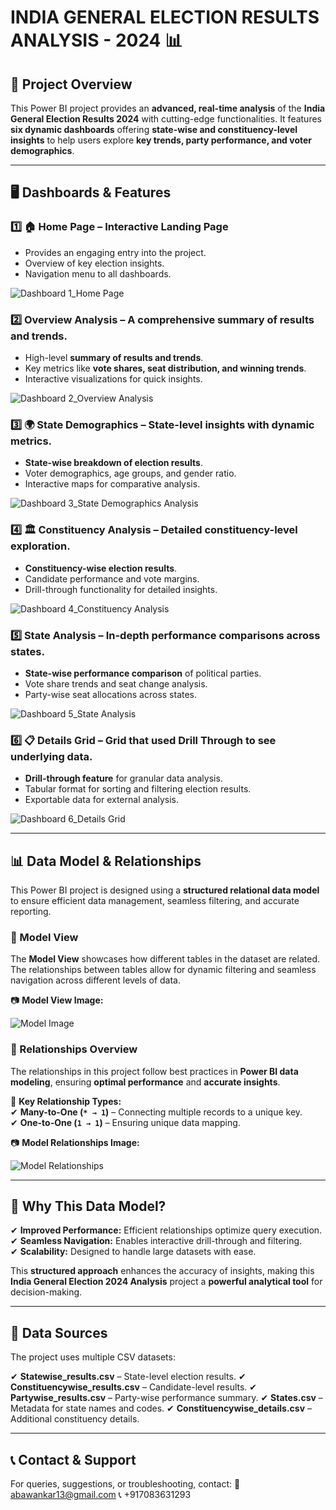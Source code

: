 # INDIA GENERAL ELECTION RESULTS ANALYSIS - 2024 📊  

## **🚀 Project Overview**  
This Power BI project provides an **advanced, real-time analysis** of the **India General Election Results 2024** with cutting-edge functionalities. It features **six dynamic dashboards** offering **state-wise and constituency-level insights** to help users explore **key trends, party performance, and voter demographics**.  

---

## **🖥️ Dashboards & Features**  

### **1️⃣ 🏠 Home Page – Interactive Landing Page**  
   - Provides an engaging entry into the project.  
   - Overview of key election insights.  
   - Navigation menu to all dashboards.
     
![Dashboard 1_Home Page](https://github.com/user-attachments/assets/2197f3d3-d8b6-4abc-bd27-a6537e07321c)


### **2️⃣ Overview Analysis – A comprehensive summary of results and trends.**  
   - High-level **summary of results and trends**.  
   - Key metrics like **vote shares, seat distribution, and winning trends**.  
   - Interactive visualizations for quick insights.
     
![Dashboard 2_Overview Analysis](https://github.com/user-attachments/assets/67c9fe6b-a146-427d-9a02-660cf2f732ae)


### **3️⃣ 🌍 State Demographics – State-level insights with dynamic metrics.**  
   - **State-wise breakdown of election results**.  
   - Voter demographics, age groups, and gender ratio.  
   - Interactive maps for comparative analysis.
     
![Dashboard 3_State Demographics Analysis](https://github.com/user-attachments/assets/5bce65ca-17b1-46cb-a50e-0f8a5e3fc186)

### **4️⃣ 🏛️ Constituency Analysis – Detailed constituency-level exploration.**  
   - **Constituency-wise election results**.  
   - Candidate performance and vote margins.  
   - Drill-through functionality for detailed insights.
     
![Dashboard 4_Constituency Analysis](https://github.com/user-attachments/assets/a6d32b5e-38c0-430b-9828-5dd19e6520f0)


### **5️⃣ State Analysis – In-depth performance comparisons across states.**  
   - **State-wise performance comparison** of political parties.  
   - Vote share trends and seat change analysis.  
   - Party-wise seat allocations across states.
     
![Dashboard 5_State Analysis](https://github.com/user-attachments/assets/35f09437-73b9-44bf-8e83-11dd5329dd3e)


### **6️⃣ 📋 Details Grid – Grid that used Drill Through to see underlying data.**  
   - **Drill-through feature** for granular data analysis.  
   - Tabular format for sorting and filtering election results.  
   - Exportable data for external analysis.
     
![Dashboard 6_Details Grid](https://github.com/user-attachments/assets/cdc8b947-5c86-4eb1-a159-a1716c396530)

---

## 📊 Data Model & Relationships  
This Power BI project is designed using a **structured relational data model** to ensure efficient data management, seamless filtering, and accurate reporting.

### 🔗 Model View  
The **Model View** showcases how different tables in the dataset are related. The relationships between tables allow for dynamic filtering and seamless navigation across different levels of data.  

📷 **Model View Image:**  

![Model Image](https://github.com/user-attachments/assets/7fffbf16-6e8f-49f2-bf34-0b47ad36684e)


### 🔄 Relationships Overview  
The relationships in this project follow best practices in **Power BI data modeling**, ensuring **optimal performance** and **accurate insights**.  

📌 **Key Relationship Types:**  
✔ **Many-to-One (`* → 1`)** – Connecting multiple records to a unique key.  
✔ **One-to-One (`1 → 1`)** – Ensuring unique data mapping.  

📷 **Model Relationships Image:**  

![Model Relationships](https://github.com/user-attachments/assets/201a13c2-0c96-4f13-ab6f-e48f20d7e220)


---

## 🚀 Why This Data Model?  
✔ **Improved Performance:** Efficient relationships optimize query execution.  
✔ **Seamless Navigation:** Enables interactive drill-through and filtering.  
✔ **Scalability:** Designed to handle large datasets with ease.  

This **structured approach** enhances the accuracy of insights, making this **India General Election 2024 Analysis** project a **powerful analytical tool** for decision-making.

---
## 📂 Data Sources
The project uses multiple CSV datasets:

✔ **Statewise_results.csv** – State-level election results.
✔ **Constituencywise_results.csv** – Candidate-level results.
✔ **Partywise_results.csv** – Party-wise performance summary.
✔ **States.csv** – Metadata for state names and codes.
✔ **Constituencywise_details.csv** – Additional constituency details.

---

## 📞 Contact & Support
For queries, suggestions, or troubleshooting, contact:
📩 abawankar13@gmail.com
📞 +917083631293
